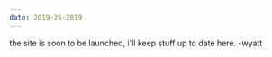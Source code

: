```yaml
---
date: 2019-25-2019
---
```

the site is soon to be launched, i'll keep stuff up to date here. -wyatt

